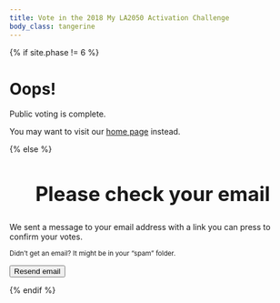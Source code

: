 ```yaml
---
title: Vote in the 2018 My LA2050 Activation Challenge
body_class: tangerine
---
```


{% if site.phase != 6 %}

# Oops!

<div class="introduction" markdown="1">
Public voting is complete.

You may want to visit our [home page](/) instead.
</div>

{% else %}

<div class="introduction" markdown="1">

<h2 style="max-width: none; text-align: center; font-size: 2.5em;">Please check your email</h2>

<p>We sent a message to your email address with a link you can press to <span style="display: inline-block">confirm your votes.</span></p>

<small>Didn’t get an email? It might be in your “spam” folder.</small>

<form action="/vote/email-sent/" method="get">

<input type="hidden" name="learn" />
<input type="hidden" name="create" />
<input type="hidden" name="play" />
<input type="hidden" name="connect" />
<input type="hidden" name="live" />

<input type="hidden" name="zip" />
<input type="hidden" name="email" />
<input type="hidden" name="subscribe_email_list" />

<p class="action"><button type="submit">Resend email</button></p>

</form>

<style>
.promotion {
	display: none;
}
</style>

</div>



<script>

  // http://stackoverflow.com/questions/901115/how-can-i-get-query-string-values-in-javascript#answer-901144
  function getParameterByName(name, url) {
    if (!url) url = window.location.href;
    name = name.replace(/[\[\]]/g, "\\$&");
    let regex = new RegExp("[?&]" + name + "(=([^&#]*)|&|#|$)"),
    results = regex.exec(url);
    if (!results) return null;
    if (!results[2]) return '';
    return decodeURIComponent(results[2].replace(/\+/g, " "));
  }


  var form = document.querySelector('form');

  var fieldNames = ['learn', 'create', 'play', 'connect', 'live'];
  var nextValue;
  for (var index = 0; index < fieldNames.length; index++) {
    nextValue = getParameterByName(fieldNames[index]);
    if (nextValue) {
      form.querySelector('input[name="' + fieldNames[index] + '"]').value = nextValue;
    }
  }

  form.querySelector('input[name="zip"]').value = getParameterByName('zip');
  form.querySelector('input[name="email"]').value = getParameterByName('email');
  form.querySelector('input[name="subscribe_email_list"]').value = getParameterByName('subscribe_email_list');

</script>

<script src="{{ site.auth0_js_url }}"></script>
<script>
  window.AUTH0_DOMAIN    = '{{ site.auth0_domain }}',
  window.AUTH0_CLIENT_ID = '{{ site.auth0_client_id }}'
</script>
<script type="text/javascript">
  var webAuth = new auth0.WebAuth({
    domain: window.AUTH0_DOMAIN,
    clientID: window.AUTH0_CLIENT_ID,
    // responseMode: 'form_post',
    responseType: 'token'
  });
</script>

<script>
  function sendEmail(form){
    console.log('sendEmail');

    var zip = document.querySelector('input[name="zip"]').value;
    var email = document.querySelector('input[name="email"]').value;
    var subscribe_email_list = document.querySelector('input[name="subscribe_email_list"]').value;

    var fieldNames = ['learn', 'create', 'play', 'connect', 'live'];
    var votesData = [];
    var nextField;
    for (var index = 0; index < fieldNames.length; index++) {
      nextField = form.querySelector('input[name="' + fieldNames[index] + '"]');
      if (nextField) {
        votesData.push(fieldNames[index] + '=' + encodeURIComponent(nextField.value));
      } else {
        console.log('skipped: ' + fieldNames[index]);
      }
    }

    if ((votesData).length < 1) {
      console.error('No items were voted for');
      return;
    }

    votesData.push('subscribe_email_list=' + encodeURIComponent(subscribe_email_list));
    votesData.push('zip=' + encodeURIComponent(zip));
    votesData.push('email=' + encodeURIComponent(email));

    console.dir(votesData);

    var redirectUri = window.location.origin + '/vote/authenticated/?' + votesData.join('&');
    console.log('redirectUri: ' + redirectUri);

    webAuth.passwordlessStart({
      connection: 'email',
      send: 'link',
      email: email,
      redirectUri: redirectUri,
    }, function (err,res) {
      if (err) {
        // Handle error

        console.log('err');
        console.log(err)
        console.dir(err)
      } else {

        console.log('res');
        console.log(res)
        console.dir(res)

        form.action = form.action + '?' + votesData.join('&');

        form.submit();
        // document.querySelector('.introduction').style.display = 'block';
        // document.querySelector('form').style.display = 'none';
      }

    });
  }

  document.querySelector('form').addEventListener('submit', function(e) {
    e.preventDefault();
    sendEmail(e.target);

  })
</script>

{% endif %}
